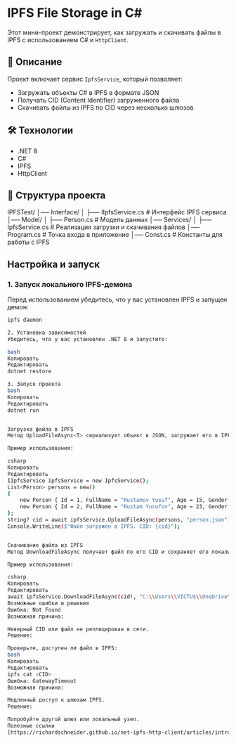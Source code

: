 # IPFS File Storage in C#

Этот мини-проект демонстрирует, как загружать и скачивать файлы в IPFS с использованием C# и `HttpClient`.

## 📌 Описание

Проект включает сервис `IpfsService`, который позволяет:

- Загружать объекты C# в IPFS в формате JSON
- Получать CID (Content Identifier) загруженного файла
- Скачивать файлы из IPFS по CID через несколько шлюзов

## 🛠️ Технологии

- .NET 8
- C#
- IPFS
- HttpClient

## 📂 Структура проекта

IPFSTest/ │── Interface/ │ ├── IIpfsService.cs # Интерфейс IPFS сервиса │── Model/ │ ├── Person.cs # Модель данных │── Services/ │ ├── IpfsService.cs # Реализация загрузки и скачивания файлов │── Program.cs # Точка входа в приложение │── Const.cs # Константы для работы с IPFS



## Настройка и запуск

### 1. Запуск локального IPFS-демона

Перед использованием убедитесь, что у вас установлен IPFS и запущен демон:

```bash
ipfs daemon

2. Установка зависимостей
Убедитесь, что у вас установлен .NET 8 и запустите:

bash
Копировать
Редактировать
dotnet restore

3. Запуск проекта
bash
Копировать
Редактировать
dotnet run


Загрузка файла в IPFS
Метод UploadFileAsync<T> сериализует объект в JSON, загружает его в IPFS и возвращает CID файла.

Пример использования:

csharp
Копировать
Редактировать
IIpfsService ipfsService = new IpfsService();
List<Person> persons = new()
{
    new Person { Id = 1, FullName = "Rustamov Yusuf", Age = 15, Gender = "Male" },
    new Person { Id = 2, FullName = "Rustam Yusufov", Age = 23, Gender = "Male" }
};
string? cid = await ipfsService.UploadFileAsync(persons, "person.json");
Console.WriteLine($"Файл загружен в IPFS. CID: {cid}");


Скачивание файла из IPFS
Метод DownloadFileAsync получает файл по его CID и сохраняет его локально.

Пример использования:

csharp
Копировать
Редактировать
await ipfsService.DownloadFileAsync(cid!, "C:\\Users\\VICTUS\\OneDrive\\Desktop\\PersonData.json");
Возможные ошибки и решения
Ошибка: Not Found
Возможная причина:

Неверный CID или файл не реплицирован в сети.
Решение:

Проверьте, доступен ли файл в IPFS:
bash
Копировать
Редактировать
ipfs cat <CID>
Ошибка: GatewayTimeout
Возможная причина:

Медленный доступ к шлюзам IPFS.
Решение:

Попробуйте другой шлюз или локальный узел.
Полезные ссылки
[https://richardschneider.github.io/net-ipfs-http-client/articles/intro.html]
